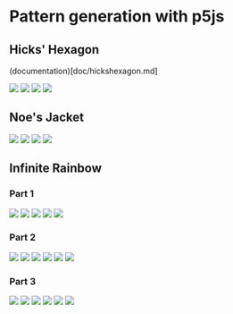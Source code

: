 # Pattern generation with p5js

## Hicks' Hexagon

(documentation)[doc/hickshexagon.md]

![](images/HicksHexagon/TheShining.png)
![](images/HicksHexagon/hickshexagon.png)
![](images/HicksHexagon/hickshexagon1.png)
![](images/HicksHexagon/hickshexagon2.png)

## Noe's Jacket

![](images/NoesJacket/noe.png)
![](images/NoesJacket/noejacket1.png)
![](images/NoesJacket/noejacket2.png)
![](images/NoesJacket/noejacket3.png)

## Infinite Rainbow

### Part 1

![](images/InfiniteRainbow/infiniterainbow.png)
![](images/InfiniteRainbow/infiniterainbow1.png)
![](images/InfiniteRainbow/infiniterainbow2.png)
![](images/InfiniteRainbow/infiniterainbow3.png)
![](images/InfiniteRainbow/infiniterainbow4.png)

### Part 2

![](images/InfiniteRainbow/infiniterainbow_2_1.png)
![](images/InfiniteRainbow/infiniterainbow_2_2.png)
![](images/InfiniteRainbow/infiniterainbow_2_3.png)
![](images/InfiniteRainbow/infiniterainbow_2_4.png)
![](images/InfiniteRainbow/infiniterainbow_2_5.png)
![](images/InfiniteRainbow/infiniterainbow_2_6.png)

### Part 3

![](images/InfiniteRainbowMaryam/infiniterainbow_2_1.png)
![](images/InfiniteRainbowMaryam/infiniterainbow_2_2.png)
![](images/InfiniteRainbowMaryam/infiniterainbow_2_3.png)
![](images/InfiniteRainbowMaryam/infiniterainbow_2_4.png)
![](images/InfiniteRainbowMaryam/infiniterainbow_2_5.png)
![](images/InfiniteRainbowMaryam/infiniterainbow_2_6.png)
